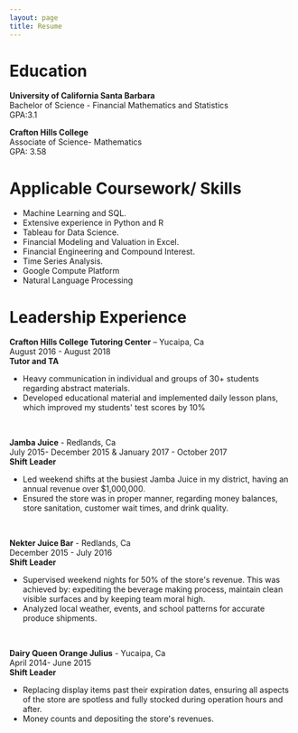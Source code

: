 ```yaml
---
layout: page
title: Resume
---
```



# Education

**University of California Santa Barbara** <br>
Bachelor of Science - Financial Mathematics and Statistics<br>
GPA:3.1


**Crafton Hills College**<br>
Associate of Science- Mathematics
<br> GPA: 3.58

# **Applicable Coursework/ Skills**

- Machine Learning and SQL.
- Extensive experience in Python and R
- Tableau for Data Science.
- Financial Modeling and Valuation in Excel.
- Financial Engineering and Compound Interest.
- Time Series Analysis.
- Google Compute Platform 
- Natural Language Processing 

# **Leadership Experience**

**Crafton Hills College Tutoring Center** – Yucaipa, Ca <br>
August 2016 - August 2018<br>
**Tutor and TA**
- Heavy communication in individual and groups of 30+ students regarding abstract materials.
- Developed educational material and implemented daily lesson plans, which improved my students&#39; test scores by 10%
<br>

**Jamba Juice** - Redlands, Ca <br>
July 2015- December 2015 & January 2017 - October 2017<br>
**Shift Leader**
- Led weekend shifts at the busiest Jamba Juice in my district, having an annual revenue over $1,000,000.
- Ensured the store was in proper manner, regarding money balances, store sanitation, customer wait times, and drink quality.
<br>

**Nekter Juice Bar** - Redlands, Ca <br>
December 2015 - July 2016<br>
**Shift Leader**<br>
- Supervised weekend nights for 50% of the store&#39;s revenue. This was achieved by: expediting the beverage making process, maintain clean visible surfaces and by keeping team moral high.
- Analyzed local weather, events, and school patterns for accurate produce shipments.
<br>

**Dairy Queen Orange Julius** - Yucaipa, Ca<br>
April 2014- June 2015<br>
**Shift Leader**<br>
- Replacing display items past their expiration dates, ensuring all aspects of the store are spotless and fully stocked during operation hours and after.
- Money counts and depositing the store&#39;s revenues.
